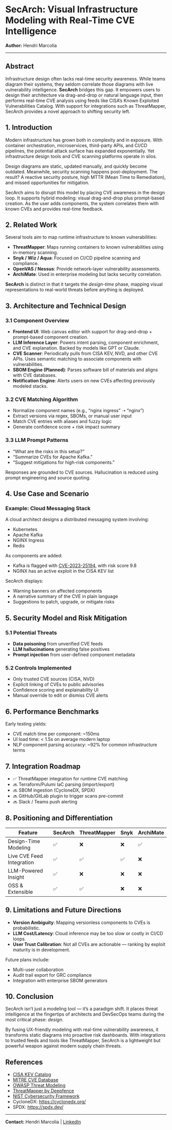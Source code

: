 # SecArch: Visual Infrastructure Modeling with Real-Time CVE Intelligence

**Author:** Hendri Marcolia

---

## Abstract

Infrastructure design often lacks real-time security awareness. While teams diagram their systems, they seldom correlate those diagrams with live vulnerability intelligence. **SecArch** bridges this gap. It empowers users to design their architecture via drag-and-drop or natural language input, then performs real-time CVE analysis using feeds like CISA’s Known Exploited Vulnerabilities Catalog. With support for integrations such as ThreatMapper, SecArch provides a novel approach to shifting security left.

## 1. Introduction

Modern infrastructure has grown both in complexity and in exposure. With container orchestration, microservices, third-party APIs, and CI/CD pipelines, the potential attack surface has expanded exponentially. Yet infrastructure design tools and CVE scanning platforms operate in silos.

Design diagrams are static, updated manually, and quickly become outdated. Meanwhile, security scanning happens post-deployment. The result? A reactive security posture, high MTTR (Mean Time to Remediation), and missed opportunities for mitigation.

SecArch aims to disrupt this model by placing CVE awareness in the design loop. It supports hybrid modeling: visual drag-and-drop plus prompt-based creation. As the user adds components, the system correlates them with known CVEs and provides real-time feedback.

## 2. Related Work

Several tools aim to map runtime infrastructure to known vulnerabilities:

- **ThreatMapper**: Maps running containers to known vulnerabilities using in-memory scanning.
- **Snyk / Wiz / Aqua**: Focused on CI/CD pipeline scanning and compliance.
- **OpenVAS / Nessus**: Provide network-layer vulnerability assessments.
- **ArchiMate**: Used in enterprise modeling but lacks security correlation.

**SecArch** is distinct in that it targets the *design-time* phase, mapping visual representations to real-world threats before anything is deployed.

## 3. Architecture and Technical Design

### 3.1 Component Overview

- **Frontend UI**: Web canvas editor with support for drag-and-drop + prompt-based component creation.
- **LLM Inference Layer**: Powers intent parsing, component enrichment, and CVE explanation. Backed by models like GPT or Claude.
- **CVE Scanner**: Periodically pulls from CISA KEV, NVD, and other CVE APIs. Uses semantic matching to associate components with vulnerabilities.
- **SBOM Engine (Planned)**: Parses software bill of materials and aligns with CVE databases.
- **Notification Engine**: Alerts users on new CVEs affecting previously modeled stacks.

### 3.2 CVE Matching Algorithm

- Normalize component names (e.g., “nginx ingress” ➝ “nginx”)
- Extract versions via regex, SBOMs, or manual user input
- Match CVE entries with aliases and fuzzy logic
- Generate confidence score + risk impact summary

### 3.3 LLM Prompt Patterns

- “What are the risks in this setup?”
- “Summarize CVEs for Apache Kafka.”
- “Suggest mitigations for high-risk components.”

Responses are grounded to CVE sources. Hallucination is reduced using prompt engineering and source quoting.

## 4. Use Case and Scenario

### Example: Cloud Messaging Stack

A cloud architect designs a distributed messaging system involving:
- Kubernetes
- Apache Kafka
- NGINX Ingress
- Redis

As components are added:
- Kafka is flagged with [CVE-2023-25194](https://nvd.nist.gov/vuln/detail/CVE-2023-25194), with risk score 9.8
- NGINX has an active exploit in the CISA KEV list

SecArch displays:
- Warning banners on affected components
- A narrative summary of the CVE in plain language
- Suggestions to patch, upgrade, or mitigate risks

## 5. Security Model and Risk Mitigation

### 5.1 Potential Threats
- **Data poisoning** from unverified CVE feeds
- **LLM hallucinations** generating false positives
- **Prompt injection** from user-defined component metadata

### 5.2 Controls Implemented
- Only trusted CVE sources (CISA, NVD)
- Explicit linking of CVEs to public advisories
- Confidence scoring and explainability UI
- Manual override to edit or dismiss CVE alerts

## 6. Performance Benchmarks

Early testing yields:
- CVE match time per component: ~150ms
- UI load time: < 1.5s on average modern laptop
- NLP component parsing accuracy: ~92% for common infrastructure terms

## 7. Integration Roadmap

- ✅ ThreatMapper integration for runtime CVE matching
- 🔜 Terraform/Pulumi IaC parsing (import/export)
- 🔜 SBOM ingestion (CycloneDX, SPDX)
- 🔜 GitHub/GitLab plugin to trigger scans pre-commit
- 🔜 Slack / Teams push alerting

## 8. Positioning and Differentiation

| Feature                     | SecArch | ThreatMapper | Snyk | ArchiMate |
|-----------------------------|---------|----------------|------|------------|
| Design-Time Modeling        | ✅      | ❌              | ❌   | ✅         |
| Live CVE Feed Integration   | ✅      | ✅              | ✅   | ❌         |
| LLM-Powered Insight         | ✅      | ❌              | ❌   | ❌         |
| OSS & Extensible            | ✅      | ✅              | ❌   | ❌         |

## 9. Limitations and Future Directions

- **Version Ambiguity**: Mapping versionless components to CVEs is probabilistic.
- **LLM Cost/Latency**: Cloud inference may be too slow or costly in CI/CD loops.
- **User Trust Calibration**: Not all CVEs are actionable — ranking by exploit maturity is in development.

Future plans include:
- Multi-user collaboration
- Audit trail export for GRC compliance
- Integration with enterprise SBOM generators

## 10. Conclusion

SecArch isn’t just a modeling tool — it’s a paradigm shift. It places threat intelligence at the fingertips of architects and DevSecOps teams during the most critical phase: *design*. 

By fusing UX-friendly modeling with real-time vulnerability awareness, it transforms static diagrams into proactive risk dashboards. With integrations to trusted feeds and tools like ThreatMapper, SecArch is a lightweight but powerful weapon against modern supply chain threats.

## References

- [CISA KEV Catalog](https://www.cisa.gov/known-exploited-vulnerabilities-catalog)
- [MITRE CVE Database](https://cve.mitre.org/)
- [OWASP Threat Modeling](https://owasp.org/www-community/Threat_Modeling)
- [ThreatMapper by Deepfence](https://github.com/deepfence/ThreatMapper)
- [NIST Cybersecurity Framework](https://www.nist.gov/cyberframework)
- CycloneDX: https://cyclonedx.org/
- SPDX: https://spdx.dev/

---

**Contact:** Hendri Marcolia | [LinkedIn](https://id.linkedin.com/in/hendri-marcolia-847ba0190)
